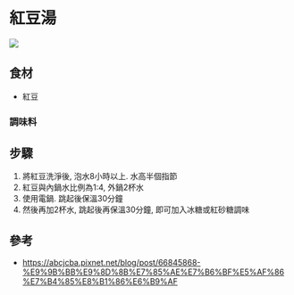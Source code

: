 # 紅豆湯
![](https://steel-quark-crabapple.glitch.me/badge?page_id=kimi0230.Recipe.dessert.紅豆湯)
## 食材
* 紅豆

### 調味料

## 步驟
1. 將紅豆洗淨後, 泡水8小時以上. 水高半個指節
2. 紅豆與內鍋水比例為1:4, 外鍋2杯水
3. 使用電鍋. 跳起後保溫30分鐘
4. 然後再加2杯水, 跳起後再保溫30分鐘, 即可加入冰糖或紅砂糖調味

## 參考
* https://abcjcba.pixnet.net/blog/post/66845868-%E9%9B%BB%E9%8D%8B%E7%85%AE%E7%B6%BF%E5%AF%86%E7%B4%85%E8%B1%86%E6%B9%AF